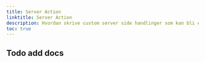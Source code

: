 ```yaml
---
title: Server Action
linktitle: Server Action
description: Hvordan skrive custom server side handlinger som kan bli exekvert enten av en API-bruker eller via en Generic button
toc: true
---
```


## Todo add docs